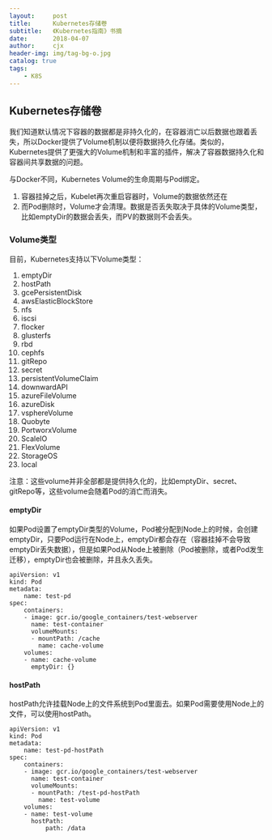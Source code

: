 ```yaml
---
layout:     post
title:      Kubernetes存储卷
subtitle:   《Kubernetes指南》书摘
date:       2018-04-07
author:     cjx
header-img: img/tag-bg-o.jpg
catalog: true
tags:
    - K8S
---
```


## Kubernetes存储卷

我们知道默认情况下容器的数据都是非持久化的，在容器消亡以后数据也跟着丢失，所以Docker提供了Volume机制以便将数据持久化存储。类似的，Kubernetes提供了更强大的Volume机制和丰富的插件，解决了容器数据持久化和容器间共享数据的问题。

与Docker不同，Kubernetes Volume的生命周期与Pod绑定。

1. 容器挂掉之后，Kubelet再次重启容器时，Volume的数据依然还在
2. 而Pod删除时，Volume才会清理。数据是否丢失取决于具体的Volume类型，比如emptyDir的数据会丢失，而PV的数据则不会丢失。

### Volume类型

目前，Kubernetes支持以下Volume类型：

1. emptyDir
2. hostPath
3. gcePersistentDisk
4. awsElasticBlockStore
5. nfs
6. iscsi
7. flocker
8. glusterfs
9. rbd
10. cephfs
11. gitRepo
12. secret
13. persistentVolumeClaim
14. downwardAPI
15. azureFileVolume
16. azureDisk
17. vsphereVolume
18. Quobyte
19. PortworxVolume
20. ScaleIO
21. FlexVolume
22. StorageOS
23. local

注意：这些volume并非全部都是提供持久化的，比如emptyDir、secret、gitRepo等，这些volume会随着Pod的消亡而消失。

#### emptyDir

如果Pod设置了emptyDir类型的Volume，Pod被分配到Node上的时候，会创建emptyDir，只要Pod运行在Node上，emptyDir都会存在（容器挂掉不会导致emptyDir丢失数据），但是如果Pod从Node上被删除（Pod被删除，或者Pod发生迁移），emptyDir也会被删除，并且永久丢失。

```
apiVersion: v1
kind: Pod
metadata:
    name: test-pd
spec:
    containers:
    - image: gcr.io/google_containers/test-webserver
      name: test-container
      volumeMounts:
      - mountPath: /cache
        name: cache-volume
    volumes:
    - name: cache-volume
      emptyDir: {}
```

#### hostPath

hostPath允许挂载Node上的文件系统到Pod里面去。如果Pod需要使用Node上的文件，可以使用hostPath。

```
apiVersion: v1
kind: Pod
metadata:
    name: test-pd-hostPath
spec:
    containers:
    - image: gcr.io/google_containers/test-webserver
      name: test-container
      volumeMounts:
      - mountPath: /test-pd-hostPath
        name: test-volume
    volumes:
    - name: test-volume
      hostPath:
          path: /data
```